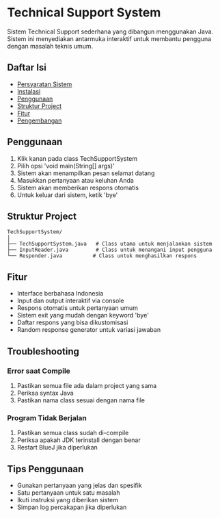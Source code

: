 # Technical Support System

Sistem Technical Support sederhana yang dibangun menggunakan Java. Sistem ini menyediakan antarmuka interaktif untuk membantu pengguna dengan masalah teknis umum.

## Daftar Isi
- [Persyaratan Sistem](#persyaratan-sistem)
- [Instalasi](#instalasi)
- [Penggunaan](#penggunaan)
- [Struktur Project](#struktur-project)
- [Fitur](#fitur)
- [Pengembangan](#pengembangan)

## Penggunaan
1. Klik kanan pada class TechSupportSystem
2. Pilih opsi 'void main(String[] args)'
3. Sistem akan menampilkan pesan selamat datang
4. Masukkan pertanyaan atau keluhan Anda
5. Sistem akan memberikan respons otomatis
6. Untuk keluar dari sistem, ketik 'bye'

## Struktur Project
```
TechSupportSystem/
│
├── TechSupportSystem.java   # Class utama untuk menjalankan sistem
├── InputReader.java         # Class untuk menangani input pengguna
└── Responder.java          # Class untuk menghasilkan respons
```

## Fitur
- Interface berbahasa Indonesia
- Input dan output interaktif via console
- Respons otomatis untuk pertanyaan umum
- Sistem exit yang mudah dengan keyword 'bye'
- Daftar respons yang bisa dikustomisasi
- Random response generator untuk variasi jawaban


## Troubleshooting

### Error saat Compile
1. Pastikan semua file ada dalam project yang sama
2. Periksa syntax Java
3. Pastikan nama class sesuai dengan nama file

### Program Tidak Berjalan
1. Pastikan semua class sudah di-compile
2. Periksa apakah JDK terinstall dengan benar
3. Restart BlueJ jika diperlukan

## Tips Penggunaan
- Gunakan pertanyaan yang jelas dan spesifik
- Satu pertanyaan untuk satu masalah
- Ikuti instruksi yang diberikan sistem
- Simpan log percakapan jika diperlukan
